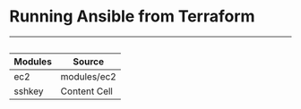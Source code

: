 # Running Ansible from Terraform

---

##

| Modules  | Source |
| ------------- | ------------- |
| ec2 | modules/ec2  |
| sshkey  | Content Cell  |
